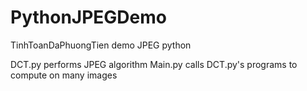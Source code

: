 # PythonJPEGDemo
TinhToanDaPhuongTien demo JPEG python

DCT.py performs JPEG algorithm
Main.py calls DCT.py's programs to compute on many images
